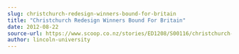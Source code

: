```yaml
---
slug: christchurch-redesign-winners-bound-for-britain
title: "Christchurch Redesign Winners Bound For Britain"
date: 2012-08-22
source-url: https://www.scoop.co.nz/stories/ED1208/S00116/christchurch-redesign-winners-bound-for-britain.htm
author: lincoln-university
---
```

